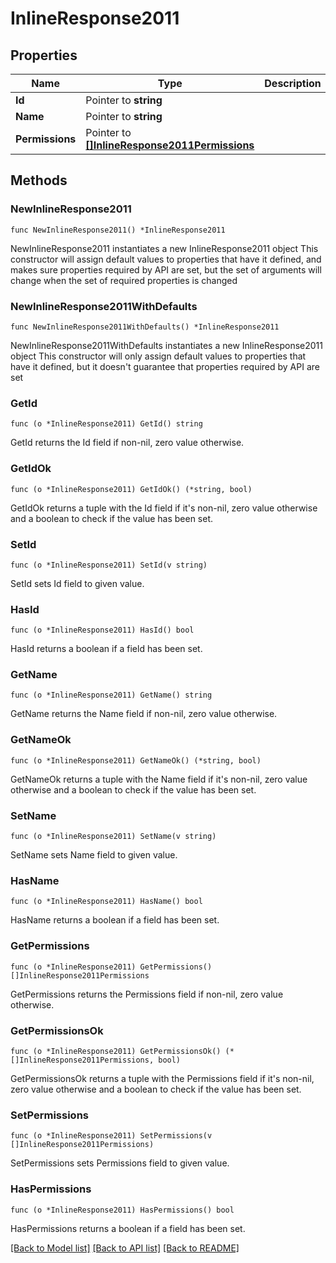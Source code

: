 # InlineResponse2011

## Properties

Name | Type | Description | Notes
------------ | ------------- | ------------- | -------------
**Id** | Pointer to **string** |  | [optional] 
**Name** | Pointer to **string** |  | [optional] 
**Permissions** | Pointer to [**[]InlineResponse2011Permissions**](inline_response_201_1_permissions.md) |  | [optional] 

## Methods

### NewInlineResponse2011

`func NewInlineResponse2011() *InlineResponse2011`

NewInlineResponse2011 instantiates a new InlineResponse2011 object
This constructor will assign default values to properties that have it defined,
and makes sure properties required by API are set, but the set of arguments
will change when the set of required properties is changed

### NewInlineResponse2011WithDefaults

`func NewInlineResponse2011WithDefaults() *InlineResponse2011`

NewInlineResponse2011WithDefaults instantiates a new InlineResponse2011 object
This constructor will only assign default values to properties that have it defined,
but it doesn't guarantee that properties required by API are set

### GetId

`func (o *InlineResponse2011) GetId() string`

GetId returns the Id field if non-nil, zero value otherwise.

### GetIdOk

`func (o *InlineResponse2011) GetIdOk() (*string, bool)`

GetIdOk returns a tuple with the Id field if it's non-nil, zero value otherwise
and a boolean to check if the value has been set.

### SetId

`func (o *InlineResponse2011) SetId(v string)`

SetId sets Id field to given value.

### HasId

`func (o *InlineResponse2011) HasId() bool`

HasId returns a boolean if a field has been set.

### GetName

`func (o *InlineResponse2011) GetName() string`

GetName returns the Name field if non-nil, zero value otherwise.

### GetNameOk

`func (o *InlineResponse2011) GetNameOk() (*string, bool)`

GetNameOk returns a tuple with the Name field if it's non-nil, zero value otherwise
and a boolean to check if the value has been set.

### SetName

`func (o *InlineResponse2011) SetName(v string)`

SetName sets Name field to given value.

### HasName

`func (o *InlineResponse2011) HasName() bool`

HasName returns a boolean if a field has been set.

### GetPermissions

`func (o *InlineResponse2011) GetPermissions() []InlineResponse2011Permissions`

GetPermissions returns the Permissions field if non-nil, zero value otherwise.

### GetPermissionsOk

`func (o *InlineResponse2011) GetPermissionsOk() (*[]InlineResponse2011Permissions, bool)`

GetPermissionsOk returns a tuple with the Permissions field if it's non-nil, zero value otherwise
and a boolean to check if the value has been set.

### SetPermissions

`func (o *InlineResponse2011) SetPermissions(v []InlineResponse2011Permissions)`

SetPermissions sets Permissions field to given value.

### HasPermissions

`func (o *InlineResponse2011) HasPermissions() bool`

HasPermissions returns a boolean if a field has been set.


[[Back to Model list]](../README.md#documentation-for-models) [[Back to API list]](../README.md#documentation-for-api-endpoints) [[Back to README]](../README.md)


